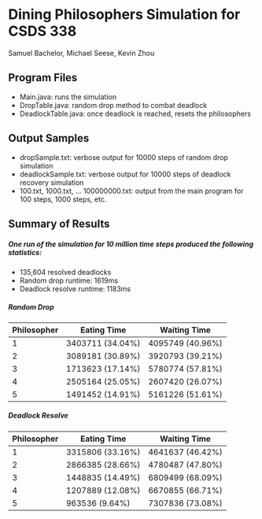 # Dining Philosophers Simulation for CSDS 338
Samuel Bachelor, Michael Seese, Kevin Zhou

## Program Files
- Main.java: runs the simulation
- DropTable.java: random drop method to combat deadlock
- DeadlockTable.java: once deadlock is reached, resets the philosophers

## Output Samples
- dropSample.txt: verbose output for 10000 steps of random drop simulation
- deadlockSample.txt: verbose output for 10000 steps of deadlock recovery simulation
- 100.txt, 1000.txt, ... 100000000.txt: output from the main program for 100 steps, 1000 steps, etc.

## Summary of Results
##### One run of the simulation for 10 million time steps produced the following statistics:
- 135,604 resolved deadlocks
- Random drop runtime: 1619ms
- Deadlock resolve runtime: 1183ms
##### Random Drop
Philosopher | Eating Time | Waiting Time
----------- | ----------- | ------------
1 | 3403711 (34.04%) | 4095749 (40.96%)
2 | 3089181 (30.89%) | 3920793 (39.21%)
3 | 1713623 (17.14%) | 5780774 (57.81%)
4 | 2505164 (25.05%) | 2607420 (26.07%)
5 | 1491452 (14.91%) | 5161226 (51.61%)
##### Deadlock Resolve
Philosopher | Eating Time | Waiting Time
----------- | ----------- | ------------
1 | 3315806 (33.16%) | 4641637 (46.42%)
2 | 2866385 (28.66%) | 4780487 (47.80%)
3 | 1448835 (14.49%) | 6809499 (68.09%)
4 | 1207889 (12.08%) | 6670855 (66.71%)
5 | 963536 (9.64%) | 7307836 (73.08%)
